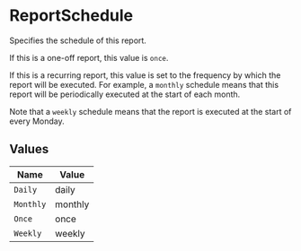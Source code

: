 # ReportSchedule

Specifies the schedule of this report.

If this is a one-off report, this value is `once`.

If this is a recurring report, this value is set to the
frequency by which the report will be executed. For example, a
`monthly` schedule means that this report will be periodically
executed at the start of each month.

Note that a `weekly` schedule means that the report is executed
at the start of every Monday.


## Values

| Name      | Value     |
| --------- | --------- |
| `Daily`   | daily     |
| `Monthly` | monthly   |
| `Once`    | once      |
| `Weekly`  | weekly    |